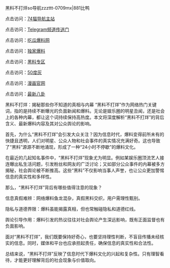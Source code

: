 黑料不打烊so导航zzzttt-0709mx|881比鸭

点击访问：<a href="https://74mao.com/">74猫导航主站</a>

点击访问：<a href="https://74mao.com/">Telegram频道传送门</a>

点击访问：<a href="https://heiliao3gvg9x.pages.dev">吃瓜爆料网</a>

点击访问：<a href="https://heiliaoxfe5rb.pages.dev">独家爆料</a>

点击访问：<a href="https://heiliaoubleqx.pages.dev">黑料专区</a>

点击访问：<a href="https://heiliao5s28gk.pages.dev ">50度灰</a>

点击访问：<a href="https://heiliaoxrq8i9.pages.dev">漫画官网</a>

点击访问：<a href="https://heiliao9wsbg3.pages.dev ">最新八卦</a>


黑料不打烊：揭秘那些你不知道的真相与内幕
“黑料不打烊”作为网络热门关键词，指的是持续不断曝光的负面新闻和爆料。无论是娱乐圈的明星丑闻，还是社会上的各种内幕，都让这个词持续保持高热度。本文将深度解析“黑料不打烊”的背后含义、最新爆料内容及其对公众舆论的影响。

首先，为什么“黑料不打烊”会引发大众关注？因为信息时代，爆料变得前所未有的快捷且透明，人们对明星、公众人物和社会事件的真实情况充满好奇。这也导致了“黑料”源源不断地涌现，形成了一种“24小时不停歇”的爆料文化。

在最近的几起知名事件中，“黑料不打烊”现象尤为明显。例如某娱乐圈顶流艺人接连曝出私生活问题，引发粉丝和网友的广泛讨论；又如部分公众事件的内幕被多方揭秘，社会舆论被不断推高。这些“黑料”不仅影响当事人声誉，也让公众更加警惕信息的真实性和多样性。

那么，“黑料不打烊”背后有哪些值得注意的现象？

信息真假难辨：网络爆料鱼龙混杂，真假黑料交织，用户需理性甄别。

隐私与道德界限：爆料虽能揭露真相，但也常触碰隐私和道德红线。

舆论引导作用：爆料引发的热议往往对社会舆论产生深远影响，既有正面监督也有负面影响。

面对“黑料不打烊”，我们既要保持好奇心，也要坚持理性判断，不盲目传播未经核实的信息。同时，媒体和平台也应承担起责任，确保信息的真实性和合法性。

总结来说，“黑料不打烊”反映了信息时代下爆料文化的兴起和复杂性。只有理智看待，才能更好理解背后的社会现象与价值取向。
